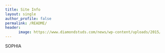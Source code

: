 ```yaml
---
title: Site Info
layout: single
author_profile: false
permalink: /README/
header:
      image: https://www.diamondstuds.com/news/wp-content/uploads/2015/06/UDR_3.0_LosAngeles.jpg
---
```


SOPHIA